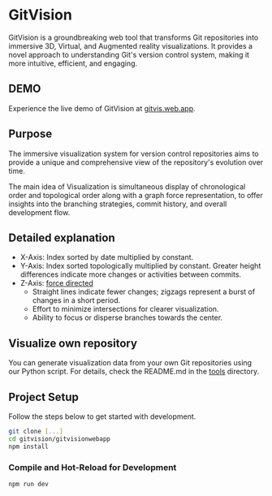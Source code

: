 # GitVision

GitVision is a groundbreaking web tool that transforms Git repositories into immersive 3D, Virtual, and Augmented reality visualizations. It provides a novel approach to understanding Git's version control system, making it more intuitive, efficient, and engaging.

## DEMO
Experience the live demo of GitVision at [gitvis.web.app](https://gitvis.web.app).

## Purpose
The immersive visualization system for version control repositories aims to provide a unique and comprehensive view of the repository's evolution over time. 

The main idea of Visualization is simultaneous display of chronological order and topological order along with a graph force representation, to offer insights into the branching strategies, commit history, and overall development flow.

## Detailed explanation 
 - X-Axis: Index sorted by date multiplied by constant.
 - Y-Axis: Index sorted topologically multiplied by constant. Greater height differences indicate more changes or activities between commits.
 - Z-Axis: [force directed](https://en.wikipedia.org/wiki/Force-directed_graph_drawing)
    - Straight lines indicate fewer changes; zigzags represent a burst of changes in a short period.
    - Effort to minimize intersections for clearer visualization.
    - Ability to focus or disperse branches towards the center.

## Visualize own repository
You can generate visualization data from your own Git repositories using our Python script. For details, check the README.md in the [tools](https://github.com/GaspardIV/gitvision/blob/main/tool/README.md) directory.

## Project Setup

Follow the steps below to get started with development.

```sh
git clone [...]
cd gitvision/gitvisionwebapp
npm install
```

### Compile and Hot-Reload for Development

```sh
npm run dev
```
